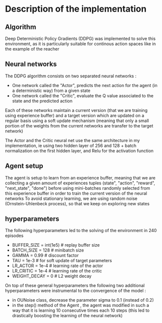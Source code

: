 # Description of the implementation

## Algorithm
Deep Deterministic Policy Gradients (DDPG) was implemented to solve this environment, as it is particularly suitable for continous action spaces like in the example of the reacher

## Neural networks
The DDPG algorithm consists on two separated neural networks :

- One network called the "Actor", predicts the next action for the agent (in a deterministic way) from a given state
- One network called the "Critic", evaluate the Q value associated to the state and the predicted action

Each of these networks maintain a current version (that we are training using experience buffer) and a target version which are updated on a regular basis using a soft update mechanism (meaning that only a small portion of the weights from the current networks are transfer to the target network)

The Actor and the Critic neural net use the same architecture in my implementation, ie using two hidden layer of 256 and 128 + batch normalization on the first hidden layer, and Relu for the activation function

## Agent setup
The agent is setup to learn from an experience buffer, meaning that we are collecting a given amount of experiences tuples (state", "action", "reward", "next_state", "done") before using mini-batches randomly selected from this experience buffer in order to train the current version of the neural networks
To avoid stationary learning, we are using random noise (Ornstein-Uhlenbeck process), so that we keep on exploring new states

## hyperparameters

The following hyperparameters led to the solving of the environment in 240 episodes

- BUFFER_SIZE = int(1e5)  # replay buffer size
- BATCH_SIZE = 128        # minibatch size
- GAMMA = 0.99             # discount factor
- TAU = 1e-3              # for soft update of target parameters
- LR_ACTOR = 1e-4        # learning rate of the actor 
- LR_CRITIC = 1e-4        # learning rate of the critic
- WEIGHT_DECAY = 0       # L2 weight decay


On top of these general hyperparameters the following two additional hyperparameters were instrumental to the convergence of the model :

- in OUNoise class, decrease the parameter sigma to 0.1 (instead of 0.2)
- in the step() method of the Agent , the agent was modified in such a way that it is learning 10 consecutive times each 10 steps (this led to drastically boosting the learning of the neural network)


